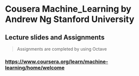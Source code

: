 # Cousera Machine_Learning by Andrew Ng Stanford University

## Lecture slides and Assignments
>Assignments are completed by using Octave

### https://www.coursera.org/learn/machine-learning/home/welcome
